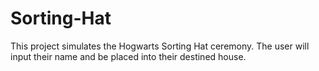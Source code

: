 ﻿# Sorting-Hat
 
 This project simulates the Hogwarts Sorting Hat ceremony. The user will input their name and be placed into their destined house.
